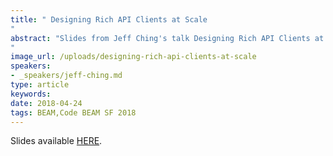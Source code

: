 ```yaml
---
title: " Designing Rich API Clients at Scale
"
abstract: "Slides from Jeff Ching's talk Designing Rich API Clients at Scale - Code BEAM SF 2018
"
image_url: /uploads/designing-rich-api-clients-at-scale
speakers:
- _speakers/jeff-ching.md
type: article
keywords: 
date: 2018-04-24
tags: BEAM,Code BEAM SF 2018
---
```


Slides available <a href="/uploads/media/default/0001/01/963fe7faf36ffffbf64f7c1b4389ce7b7e4937e1.pdf" target="_blank">HERE</a>.
